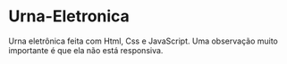 # Urna-Eletronica
Urna eletrônica feita com Html, Css e JavaScript. Uma observação muito importante é que ela não está responsiva.
